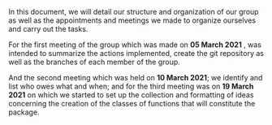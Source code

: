 In this document, we will detail our structure and organization of our group as well as the appointments and meetings we made to organize ourselves and carry out the tasks. 


For the first meeting of the group which was made on **05 March 2021** , was intended to summarize the actions implemented, create the git repository as well as the branches of each member of the group. 

And the second meeting which was held on **10 March 2021**; we identify and list who owes what and when; and for the third meeting was on **19 March 2021** on which we started to set up the collection and formatting of ideas concerning the creation of the classes of functions that will constitute the package. 